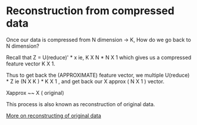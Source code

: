 # Reconstruction from compressed data

Once our data is compressed from N dimension -> K, How do we go back to N dimension?

Recall that Z = U(reduce)' * x ie, K X N * N X 1 which gives us a compressed feature vector K X 1.

Thus to get back the (APPROXIMATE) feature vector, we multiple U(reduce) * Z ie (N X K ) * K X 1 , and get back our X approx ( N X 1 ) vector.

Xapprox ~~ X ( original)

This process is also known as reconstruction of original data.

[More on reconstructing of original data](https://www.coursera.org/learn/machine-learning/lecture/X8JoQ/reconstruction-from-compressed-representation)